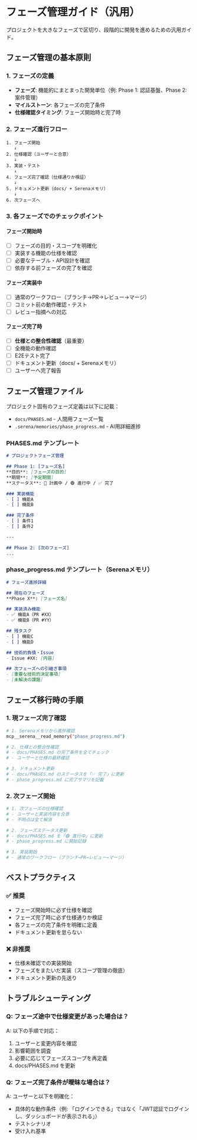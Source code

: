 # フェーズ管理ガイド（汎用）

プロジェクトを大きなフェーズで区切り、段階的に開発を進めるための汎用ガイド。

## フェーズ管理の基本原則

### 1. フェーズの定義
- **フェーズ**: 機能的にまとまった開発単位（例: Phase 1: 認証基盤、Phase 2: 案件管理）
- **マイルストーン**: 各フェーズの完了条件
- **仕様確認タイミング**: フェーズ開始時と完了時

### 2. フェーズ進行フロー

```
1. フェーズ開始
   ↓
2. 仕様確認（ユーザーと合意）
   ↓
3. 実装・テスト
   ↓
4. フェーズ完了確認（仕様通りか検証）
   ↓
5. ドキュメント更新（docs/ + Serenaメモリ）
   ↓
6. 次フェーズへ
```

### 3. 各フェーズでのチェックポイント

#### フェーズ開始時
- [ ] フェーズの目的・スコープを明確化
- [ ] 実装する機能の仕様を確認
- [ ] 必要なテーブル・API設計を確認
- [ ] 依存する前フェーズの完了を確認

#### フェーズ実装中
- [ ] 通常のワークフロー（ブランチ→PR→レビュー→マージ）
- [ ] コミット前の動作確認・テスト
- [ ] レビュー指摘への対応

#### フェーズ完了時
- [ ] **仕様との整合性確認**（最重要）
- [ ] 全機能の動作確認
- [ ] E2Eテスト完了
- [ ] ドキュメント更新（docs/ + Serenaメモリ）
- [ ] ユーザーへ完了報告

## フェーズ管理ファイル

プロジェクト固有のフェーズ定義は以下に記載：
- `docs/PHASES.md` - 人間用フェーズ一覧
- `.serena/memories/phase_progress.md` - AI用詳細進捗

### PHASES.md テンプレート

```markdown
# プロジェクトフェーズ管理

## Phase 1: [フェーズ名]
**目的**: [フェーズの目的]
**期間**: [予定期間]
**ステータス**: 🔵 計画中 / 🟢 進行中 / ✅ 完了

### 実装機能
- [ ] 機能A
- [ ] 機能B

### 完了条件
- [ ] 条件1
- [ ] 条件2

---

## Phase 2: [次のフェーズ]
...
```

### phase_progress.md テンプレート（Serenaメモリ）

```markdown
# フェーズ進捗詳細

## 現在のフェーズ
**Phase X**: [フェーズ名]

## 実装済み機能
- ✅ 機能A（PR #XX）
- ✅ 機能B（PR #YY）

## 残タスク
- [ ] 機能C
- [ ] 機能D

## 技術的負債・Issue
- Issue #XX: [内容]

## 次フェーズへの引継ぎ事項
- [重要な技術的決定事項]
- [未解決の課題]
```

## フェーズ移行時の手順

### 1. 現フェーズ完了確認
```bash
# 1. Serenaメモリから進捗確認
mcp__serena__read_memory("phase_progress.md")

# 2. 仕様との整合性確認
# - docs/PHASES.md の完了条件を全てチェック
# - ユーザーと仕様の最終確認

# 3. ドキュメント更新
# - docs/PHASES.md のステータスを「✅ 完了」に更新
# - phase_progress.md に完了サマリを記載
```

### 2. 次フェーズ開始
```bash
# 1. 次フェーズの仕様確認
# - ユーザーと実装内容を合意
# - 不明点は全て解消

# 2. フェーズステータス更新
# - docs/PHASES.md を「🟢 進行中」に更新
# - phase_progress.md に開始記録

# 3. 実装開始
# - 通常のワークフロー（ブランチ→PR→レビュー→マージ）
```

## ベストプラクティス

### ✅ 推奨
- フェーズ開始時に必ず仕様を確認
- フェーズ完了時に必ず仕様通りか検証
- 各フェーズの完了条件を明確に定義
- ドキュメント更新を怠らない

### ❌ 非推奨
- 仕様未確認での実装開始
- フェーズをまたいだ実装（スコープ管理の徹底）
- ドキュメント更新の先送り

## トラブルシューティング

### Q: フェーズ途中で仕様変更があった場合は？
A: 以下の手順で対応：
1. ユーザーと変更内容を確認
2. 影響範囲を調査
3. 必要に応じてフェーズスコープを再定義
4. docs/PHASES.md を更新

### Q: フェーズ完了条件が曖昧な場合は？
A: ユーザーと以下を明確化：
- 具体的な動作条件（例: 「ログインできる」ではなく「JWT認証でログインし、ダッシュボードが表示される」）
- テストシナリオ
- 受け入れ基準
